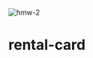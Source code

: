 ![hmw-2](https://github.com/denizsarikas/mobven/assets/75947870/f33d613d-a8a8-4302-9391-3358beeb930c)
# rental-card
